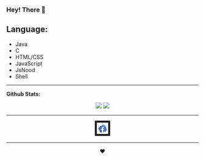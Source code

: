 ### Hey! There 👋

## Language:

- Java
- C
- HTML/CSS
- JavaScript
- JsNood
- Shell

<hr>

**Github Stats:**

<p align="center">
  <img src="https://github-readme-stats.vercel.app/api?username=santuroy7&show_icons=true&theme=dracula&line_height=32">
  <img src="https://github-readme-stats.vercel.app/api/top-langs/?username=santuroy7&count_private=true&theme=dracula">
</p>
<hr>

<p align="center">
  <a href="https://www.facebook.com/santu.roy.589
" target="_top"><img src="https://github.com/santuroy7/santuroy7/blob/main/facebook.png" 
alt="Loading.." width="30" height="30" border="5" /></a>
  </p>

<hr>

 <p align="center">
    ❤
 </p>

